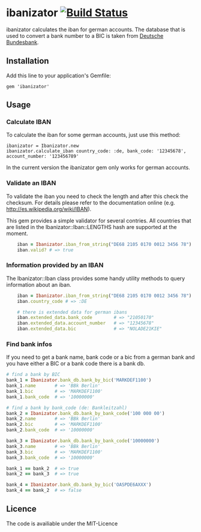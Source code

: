 # ibanizator [![Build Status](https://travis-ci.org/softwareinmotion/ibanizator.svg?branch=master)](https://travis-ci.org/softwareinmotion/ibanizator)

ibanizator calculates the iban for german accounts. The database that is used to convert a bank number to a
BIC is taken from [Deutsche Bundesbank](http://www.bundesbank.de/Redaktion/EN/Standardartikel/Tasks/Payment_systems/bank_sort_codes_download.html).

## Installation

Add this line to your application's Gemfile:

    gem 'ibanizator'

## Usage

### Calculate IBAN

To calculate the iban for some german accounts, just use this method:

    ibanizator = Ibanizator.new
    ibanizator.calculate_iban country_code: :de, bank_code: '12345678', account_number: '123456789'

In the current version the ibanizator gem only works for german accounts.

### Validate an IBAN

To validate the iban you need to check the length and after this check the checksum. For details please refer to
the documentation online (e.g. http://es.wikipedia.org/wiki/IBAN).

This gem provides a simple validator for several contries. All countries that are listed in the Ibanizator::Iban::LENGTHS hash are supported at the moment.

```ruby
    iban = Ibanizator.iban_from_string("DE68 2105 0170 0012 3456 78")
    iban.valid? # => true
```

### Information provided by an IBAN

The Ibanizator::Iban class provides some handy utility methods to query
information about an iban.

```ruby
    iban = Ibanizator.iban_from_string("DE68 2105 0170 0012 3456 78")
    iban.country_code # => :DE

    # there is extended data for german ibans
    iban.extended_data.bank_code        # => "21050170"
    iban.extended_data.account_number   # => "12345678"
    iban.extended_data.bic              # => "NOLADE21KIE"
```

### Find bank infos

If you need to get a bank name, bank code or a bic from a german bank and you
have either a BIC or a bank code there is a bank db.

```ruby
# find a bank by BIC
bank_1 = Ibanizator.bank_db.bank_by_bic('MARKDEF1100')
bank_1.name       # => 'BBk Berlin'
bank_1.bic        # => 'MARKDEF1100'
bank_1.bank_code  # => '10000000'

# find a bank by bank_code (de: Bankleitzahl)
bank_2 = Ibanizator.bank_db.bank_by_bank_code('100 000 00')
bank_2.name       # => 'BBk Berlin'
bank_2.bic        # => 'MARKDEF1100'
bank_2.bank_code  # => '10000000'

bank_3 = Ibanizator.bank_db.bank_by_bank_code('10000000')
bank_3.name       # => 'BBk Berlin'
bank_3.bic        # => 'MARKDEF1100'
bank_3.bank_code  # => '10000000'

bank_1 == bank_2  # => true
bank_2 == bank_3  # => true

bank_4 = Ibanizator.bank_db.bank_by_bic('OASPDE6AXXX')
bank_4 == bank_2  # => false
```

## Licence

The code is availiable under the MIT-Licence
